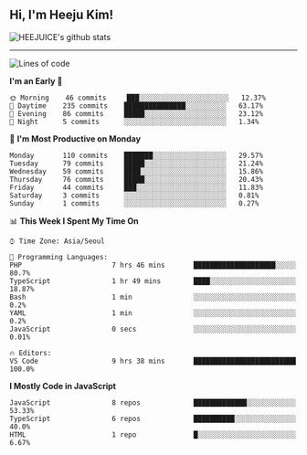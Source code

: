 ## Hi, I'm Heeju Kim!

![HEEJUICE's github stats](https://github-readme-stats.vercel.app/api?username=HEEJUICE&show_icons=true)

---
<!--START_SECTION:waka-->
![Lines of code](https://img.shields.io/badge/From%20Hello%20World%20I%27ve%20Written-12.8%20million%20lines%20of%20code-blue)

**I'm an Early 🐤** 

```text
🌞 Morning    46 commits     ███░░░░░░░░░░░░░░░░░░░░░░   12.37% 
🌆 Daytime    235 commits    ███████████████░░░░░░░░░░   63.17% 
🌃 Evening    86 commits     █████░░░░░░░░░░░░░░░░░░░░   23.12% 
🌙 Night      5 commits      ░░░░░░░░░░░░░░░░░░░░░░░░░   1.34%

```
📅 **I'm Most Productive on Monday** 

```text
Monday       110 commits    ███████░░░░░░░░░░░░░░░░░░   29.57% 
Tuesday      79 commits     █████░░░░░░░░░░░░░░░░░░░░   21.24% 
Wednesday    59 commits     ████░░░░░░░░░░░░░░░░░░░░░   15.86% 
Thursday     76 commits     █████░░░░░░░░░░░░░░░░░░░░   20.43% 
Friday       44 commits     ███░░░░░░░░░░░░░░░░░░░░░░   11.83% 
Saturday     3 commits      ░░░░░░░░░░░░░░░░░░░░░░░░░   0.81% 
Sunday       1 commits      ░░░░░░░░░░░░░░░░░░░░░░░░░   0.27%

```


📊 **This Week I Spent My Time On** 

```text
⌚︎ Time Zone: Asia/Seoul

💬 Programming Languages: 
PHP                      7 hrs 46 mins       ████████████████████░░░░░   80.7% 
TypeScript               1 hr 49 mins        ████░░░░░░░░░░░░░░░░░░░░░   18.87% 
Bash                     1 min               ░░░░░░░░░░░░░░░░░░░░░░░░░   0.2% 
YAML                     1 min               ░░░░░░░░░░░░░░░░░░░░░░░░░   0.2% 
JavaScript               0 secs              ░░░░░░░░░░░░░░░░░░░░░░░░░   0.01%

🔥 Editors: 
VS Code                  9 hrs 38 mins       █████████████████████████   100.0%

```

**I Mostly Code in JavaScript** 

```text
JavaScript               8 repos             █████████████░░░░░░░░░░░░   53.33% 
TypeScript               6 repos             ██████████░░░░░░░░░░░░░░░   40.0% 
HTML                     1 repo              █░░░░░░░░░░░░░░░░░░░░░░░░   6.67%

```



<!--END_SECTION:waka-->
